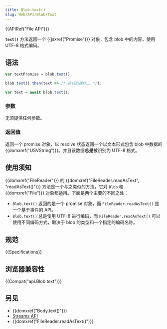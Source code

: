 ```yaml
---
title: Blob.text()
slug: Web/API/Blob/text
---
```

{{APIRef("File API")}}

**`text()`** 方法返回一个 {{jsxref("Promise")}} 对象，包含 blob 中的内容，使用 UTF-8 格式编码。

## 语法

```js
var textPromise = blob.text();

blob.text().then(text => /* 执行的操作…… */);

var text = await blob.text();
```

### 参数

无须提供任何参数。

### 返回值

返回一个 promise 对象，以 resolve 状态返回一个以文本形式包含 blob 中数据的 {{domxref("USVString")}}。并且该数据**总是**被识别为 UTF-8 格式。

## 使用须知

{{domxref("FileReader")}} 的 {{domxref("FileReader.readAsText", "readAsText()")}} 方法是一个与之类似的方法，它对 `Blob` 和 {{domxref("File")}} 对象都适用。下面是两个主要的不同之处：

- `Blob.text()` 返回的是一个 promise 对象，而 `FileReader.readAsText()` 是一个基于事件的 API。
- `Blob.text()` 总是使用 UTF-8 进行编码，而 `FileReader.readAsText()` 可以使用不同编码方式，取决于 blob 的类型和一个指定的编码名称。

## 规范

{{Specifications}}

## 浏览器兼容性

{{Compat("api.Blob.text")}}

## 另见

- {{domxref("Body.text()")}}
- [Streams API](/en-US/docs/Web/API/Streams_API)
- {{domxref("FileReader.readAsText()")}}
